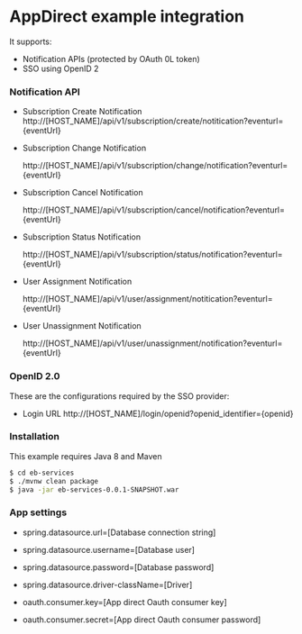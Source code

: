# AppDirect example integration
It supports:
  - Notification APIs (protected by OAuth 0L token)
  - SSO using OpenID 2


### Notification API
- Subscription Create Notification http://[HOST_NAME]/api/v1/subscription/create/notitication?eventurl={eventUrl}

- Subscription Change Notification

     http://[HOST_NAME]/api/v1/subscription/change/notification?eventurl={eventUrl}

- Subscription Cancel Notification

     http://[HOST_NAME]/api/v1/subscription/cancel/notification?eventurl={eventUrl}

- Subscription Status Notification
     
     http://[HOST_NAME]/api/v1/subscription/status/notification?eventurl={eventUrl}

- User Assignment Notification

     http://[HOST_NAME]/api/v1/user/assignment/notitication?eventurl={eventUrl}

- User Unassignment Notification 

     http://[HOST_NAME]/api/v1/user/unassignment/notification?eventurl={eventUrl}

### OpenID 2.0
These are the configurations required by the SSO provider:

- Login URL
http://[HOST_NAME]/login/openid?openid_identifier={openid}

### Installation

This example requires Java 8 and Maven

```sh
$ cd eb-services
$ ./mvnw clean package
$ java -jar eb-services-0.0.1-SNAPSHOT.war
```
###  App settings
- spring.datasource.url=[Database connection string]
- spring.datasource.username=[Database user]
- spring.datasource.password=[Database password]
- spring.datasource.driver-className=[Driver]

- oauth.consumer.key=[App direct Oauth consumer key]
- oauth.consumer.secret=[App direct Oauth consumer password]
